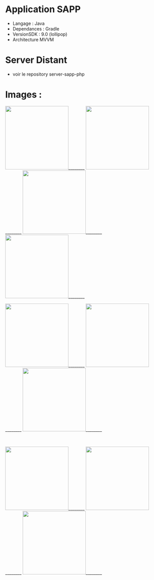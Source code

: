 # Application SAPP

* Langage : Java
* Dependances : Gradle
* VersionSDK : 9.0 (lollipop)
* Architecture MVVM

# Server Distant
* voir le repository server-sapp-php

# Images :
<p>
  <img src="https://github.com/josue-lubaki/SAPP/blob/master/vue/splash.png" width="200" style="max-width:100%;">________
  <img src="https://github.com/josue-lubaki/SAPP/blob/master/vue/login.png" width="200" style="max-width:100%;">________
  <img src="https://github.com/josue-lubaki/SAPP/blob/master/vue/register.png" width="200" style="max-width:100%;">________
  <img src="https://github.com/josue-lubaki/SAPP/blob/master/vue/home.png" width="200" style="max-width:100%;">________
</p>
<p>
  <img src="https://github.com/josue-lubaki/SAPP/blob/master/vue/Favoris.png" width="200" style="max-width:100%;">________
  <img src="https://github.com/josue-lubaki/SAPP/blob/master/vue/detail.png" width="200" style="max-width:100%;">________
  <img src="https://github.com/josue-lubaki/SAPP/blob/master/vue/addpost.png" width="200" style="max-width:100%;">________
</p>

<br>

<p>
  <img src="https://github.com/josue-lubaki/SAPP/blob/master/vue/maps.png" width="200" style="max-width:100%;">________
  <img src="https://github.com/josue-lubaki/SAPP/blob/master/vue/mesannonce.png" width="200" style="max-width:100%;">________
  <img src="https://github.com/josue-lubaki/SAPP/blob/master/vue/profile.png" width="200" style="max-width:100%;">________
</p>
